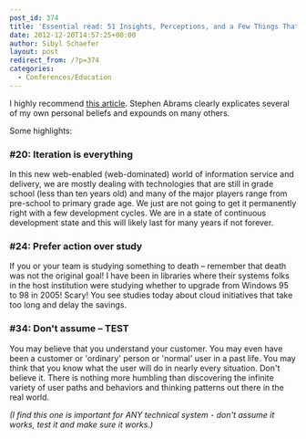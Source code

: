 ```yaml
---
post_id: 374
title: 'Essential read: 51 Insights, Perceptions, and a Few Things That I Think Are Important to Professional and Personal Progress'
date: 2012-12-20T14:57:25+00:00
author: Sibyl Schaefer
layout: post
redirect_from: /?p=374
categories:
  - Conferences/Education
---
```

I highly recommend [this article](http://stephenslighthouse.com/2012/12/11/editorial-commentary-51-insights-perceptions-and-a-few-things-that-i-think-are-important-to-professional-and-personal-progress/). Stephen Abrams clearly explicates several of my own personal beliefs and expounds on many others.

Some highlights:

### #20: Iteration is everything

In this new web-enabled (web-dominated) world of information service and delivery, we are mostly dealing with technologies that are still in grade school (less than ten years old) and many of the major players range from pre-school to primary grade age. We just are not going to get it permanently right with a few development cycles. We are in a state of continuous development state and this will likely last for many years if not forever.

### #24: Prefer action over study

If you or your team is studying something to death – remember that death was not the original goal! I have been in libraries where their systems folks in the host institution were studying whether to upgrade from Windows 95 to 98 in 2005! Scary! You see studies today about cloud initiatives that take too long and delay the savings.

### #34: Don't assume – TEST

You may believe that you understand your customer. You may even have been a customer or 'ordinary' person or 'normal' user in a past life. You may think that you know what the user will do in nearly every situation. Don't believe it. There is nothing more humbling than discovering the infinite variety of user paths and behaviors and thinking patterns out there in the real world.

_(I find this one is important for ANY technical system - don't assume it works, test it and make sure it works.)_
